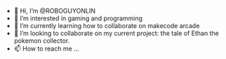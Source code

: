 - 👋 Hi, I’m @ROBOGUYONLIN
- 👀 I’m interested in gaming and programming
- 🌱 I’m currently learning how to collaborate on makecode arcade
- 💞️ I’m looking to collaborate on my current project: the tale of Ethan the pokemon collector.
- 📫 How to reach me ...

<!---
ROBOGUYONLIN/ROBOGUYONLIN is a ✨ special ✨ repository because its `README.md` (this file) appears on your GitHub profile.
You can click the Preview link to take a look at your changes.
--->
